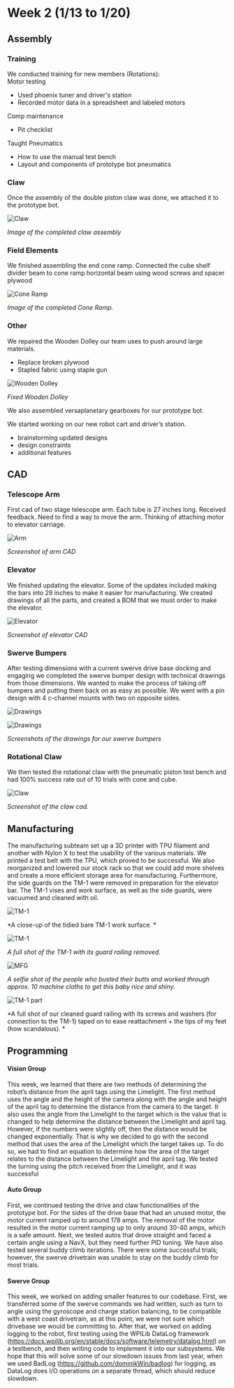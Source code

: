 # Week 2 (1/13 to 1/20)

## Assembly

### Training

We conducted training for new members (Rotations):  
Motor testing 
- Used phoenix tuner and driver's station 
- Recorded motor data in a spreadsheet and labeled motors 

Comp maintenance 
- Pit checklist  

Taught Pneumatics 
- How to use the manual test bench 
- Layout and components of prototype bot pneumatics

### Claw

Once the assembly of the double piston claw was done, we attached it to the prototype bot.  

![Claw](images/Week2/asmclaw.png)

*Image of the completed claw assembly*

### Field Elements

We finished assembling the end cone ramp. 
Connected the cube shelf divider beam to cone ramp horizontal beam using wood screws and spacer plywood 

![Cone Ramp](images/Week2/asmConeRamp.png)

*Image of the completed Cone Ramp.*

### Other

We repaired the Wooden Dolley our team uses to push around large materials. 
- Replace broken plywood 
- Stapled fabric using staple gun 

![Wooden Dolley](images/Week2/asmDolley.png)

*Fixed Wooden Dolley*

We also assembled versaplanetary gearboxes for our prototype bot. 

We started working on our new robot cart and driver’s station. 
- brainstorming updated designs 
- design constraints 
- additional features

## CAD

### Telescope Arm

First cad of two stage telescope arm. Each tube is 27 inches long. Received feedback. Need to find a way to move the arm. Thinking of attaching motor to elevator carriage. 

![Arm](images/Week2/cadArm.png)

*Screenshot of arm CAD*

### Elevator

We finished updating the elevator. Some of the updates included making the bars into 29 inches to make it easier for manufacturing. We created drawings of all the parts, and created a BOM that we must order to make the elevator.  

![Elevator](images/Week2/cadElev.png)

*Screenshot of elevator CAD*

### Swerve Bumpers

After testing dimensions with a current swerve drive base docking and engaging we completed the swerve bumper design with technical drawings from those dimensions. We wanted to make the process of taking off bumpers and putting them back on as easy as possible. We went with a pin design with 4 c-channel mounts with two on opposite sides. 

![Drawings](images/Week2/cadBumper1.png)

![Drawings](images/Week2/cadBumper2.png)

*Screenshots of the drawings for our swerve bumpers*

### Rotational Claw

We then tested the rotational claw with the pneumatic piston test bench and had 100% success rate out of 10 trials with cone and cube.

![Claw](images/Week2/cadClaw.png)

*Screenshot of the claw cad.*

## Manufacturing

The manufacturing subteam set up a 3D printer with TPU filament and another with Nylon X to test the usability of the various materials. We printed a test belt with the TPU, which proved to be successful. We also reorganized and lowered our stock rack so that we could add more shelves and create a more efficient storage area for manufacturing. Furthermore, the side guards on the TM-1 were removed in preparation for the elevator bar. The TM-1 vises and work surface, as well as the side guards, were vacuumed and cleaned with oil. 

![TM-1](images/Week2/mfg1.png)

*A close-up of the tidied bare TM-1 work surface. *

![TM-1](images/Week2/mfg2.png)

*A full shot of the TM-1 with its guard railing removed.*

![MFG](images/Week2/mfg3.png)

*A selfie shot of the people who busted their butts and worked through approx. 10 machine cloths to get this baby nice and shiny.*

![TM-1 part](images/Week2/mfg4.png)

*A full shot of our cleaned guard railing with its screws and washers (for connection to the TM-1) taped on to ease reattachment + the tips of my feet (how scandalous). *

## Programming

#### Vision Group

This week, we learned that there are two methods of determining the robot’s distance from the april tags using the Limelight. The first method uses the angle and the height of the camera along with the angle and height of the april tag to determine the distance from the camera to the target. It also uses the angle from the Limelight to the target which is the value that is changed to help determine the distance between the Limelight and april tag. However, if the numbers were slightly off, then the distance would be changed exponentially. That is why we decided to go with the second method that uses the area of the Limelight which the target takes up. To do so, we had to find an equation to determine how the area of the target relates to the distance between the Limelight and the april tag. We tested the turning using the pitch received from the Limelight, and it was successful 

#### Auto Group

First, we continued testing the drive and claw functionalities of the prototype bot. For the sides of the drive base that had an unused motor, the motor current ramped up to around 178 amps.  The removal of the motor resulted in the motor current ramping up to only around 30-40 amps, which is a safe amount.  Next, we tested autos that drove straight and faced a certain angle using a NavX, but they need further PID tuning. We have also tested several buddy climb iterations.  There were some successful trials; however, the swerve drivetrain was unable to stay on the buddy climb for most trials. 

#### Swerve Group

This week, we worked on adding smaller features to our codebase. First, we transferred some of the swerve commands we had written, such as turn to angle using the gyroscope and charge station balancing, to be compatible with a west coast drivetrain, as at this point, we were not sure which drivebase we would be committing to. After that, we worked on adding logging to the robot, first testing using the WPILib DataLog framework (https://docs.wpilib.org/en/stable/docs/software/telemetry/datalog.html) on a testbench, and then writing code to implement it into our subsystems. We hope that this will solve some of our slowdown issues from last year, when we used BadLog (https://github.com/dominikWin/badlog) for logging, as DataLog does I/O operations on a separate thread, which should reduce slowdown. 
